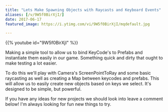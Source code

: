 ```yaml
---
title: "Lets Make Spawning Objects with Raycasts and Keyboard Events"
aliases: [/v/9W5f0BirXjI/]
date: 2017-06-17
featured_image: https://i.ytimg.com/vi/9W5f0BirXjI/mqdefault.jpg

---
```


{{% youtube id="9W5f0BirXjI" %}}

Making a simple tool to allow us to bind KeyCode's to Prefabs and instantiate them easily in our game. Something quick and dirty that ought to make testing a lot easier.

To do this we'll play with Camera's ScreenPointToRay and some basic raycasting as well as creating a Map between keycodes and prefabs. This will allow us to easily create new objects based on keys we select. It's designed to be simple, but powerful.

If you have any ideas for new projects we should look into leave a comment below! I'm always looking for fun new things to try.